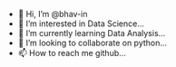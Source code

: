 - 👋 Hi, I’m @bhav-in
- 👀 I’m interested in Data Science...
- 🌱 I’m currently learning Data Analysis...
- 💞️ I’m looking to collaborate on python...
- 📫 How to reach me github...

<!---
bhav-in/bhav-in is a ✨ special ✨ repository because its `README.md` (this file) appears on your GitHub profile.
You can click the Preview link to take a look at your changes.
--->
